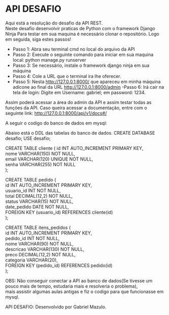 # API DESAFIO 
Aqui está a resolução do desafio da API REST.  
Neste desafio desenvolvir praticas de Python com o framework Django Ninja
Para testar em sua maquina é necessário clonar o repositório.
Logo em seguida, siga estes passos!
- Passo 1: Abra seu terminal cmd no local do arquivo da API
- Passo 2: Execute o seguinte comando para iniciar em sua maquina local: python manage.py runserver
- Passo 3: Se necessário, instale o framework django ninja em sua máquina
- Passo 4: Cole a URL que o terminal ira lhe oferecer.
- Passo 5: Nesta http://127.0.0.1:8000/ que apareceu em minha máquina adicone ao final da URL http://127.0.0.1:8000/admin
-Passo 6: Irá cair na tela de login: Digite em Username: gabriel; em password: 1234.  

Assim poderá acessar a área do admin da API e assim testar todas as funções da API.
Caso queira acessar a documentação, entre com o seguinte link: http://127.0.0.1:8000/api/v1/docs#/

A seguir o codigo do banco de dados em mysql:

Abaixo está o DDL das tabelas do banco de dados.
CREATE DATABASE desafio;
USE desafio;

CREATE TABLE cliente   (
    id INT AUTO_INCREMENT PRIMARY KEY,  
    nome VARCHAR(150) NOT NULL,  
    email VARCHAR(120) UNIQUE NOT NULL,  
    senha VARCHAR(255) NOT NULL  
);


CREATE TABLE pedido (  
    id INT AUTO_INCREMENT PRIMARY KEY,  
    usuario_id INT NOT NULL,  
    total DECIMAL(12,2) NOT NULL,  
    status VARCHAR(15) NOT NULL,  
    date_pedido DATE NOT NULL,  
    FOREIGN KEY (usuario_id) REFERENCES cliente(id)  
);


CREATE TABLE itens_pedidos (  
    id INT AUTO_INCREMENT PRIMARY KEY,  
    pedido_id INT NOT NULL,  
    nome VARCHAR(90) NOT NULL,  
    descricao VARCHAR(130) NOT NULL,  
    preco DECIMAL(12,2) NOT NULL,  
    categoria VARCHAR(20),  
    FOREIGN KEY (pedido_id) REFERENCES pedido(id)  
);  

OBS: Não conseguir conectar a API ao banco de dados(Se tivesse um pouco mais de tempo, estudaria mais e resolveria o problema),   
mais assistir algumas aulas antigas e fiz o codigo para que funcionasse em mysql.  

API DESAFIO: Desenvolvido por Gabriel Mazulo.

